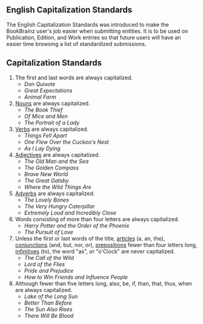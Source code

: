 English Capitalization Standards
---------------

The English Capitalization Standards was introduced to make the BookBrainz user's job easier when submitting entities. It is to be used on Publication, Edition, and Work entries so that future users will have an easier time browsing a list of standardized submissions.

Capitalization Standards
---------------

1. The first and last words are always capitalized.
	+ *Don Quixote*
	+ *Great Expectations*
	+ *Animal Farm*
2. [Nouns](http://partofspeech.org/noun) are always capitalized.
	+ *The Book Thief*
	+ *Of Mice and Men*
	+ *The Portrait of a Lady*
3. [Verbs](http://partofspeech.org/verb) are always capitalized.
	+ *Things Fell Apart*
	+ *One Flew Over the Cuckoo's Nest*
	+ *As I Lay Dying*
4. [Adjectives](http://partofspeech.org/adjective/) are always capitalized.
	+ *The Old Man and the Sea*
	+ *The Golden Compass*
	+ *Brave New World*
	+ *The Great Gatsby*
	+ *Where the Wild Things Are*
5. [Adverbs](http://partofspeech.org/adverb) are always capitalized.
	+ *The Lovely Bones*
	+ *The Very Hungry Caterpillar*
	+ *Extremely Loud and Incredibly Close*
6. Words consisting of more than four letters are always capitalized.
	+ *Harry Potter and the Order of the Phoenix*
	+ *The Pursuit of Love*
7. Unless the first or last words of the title, [articles](http://www.grammarly.com/handbook/grammar/articles/) (a, an, the), [conjunctions](http://partofspeech.org/conjunction) (and, but, nor, or), [prepositions](http://partofspeech.org/preposition) fewer than four letters long, [infinitives](https://owl.english.purdue.edu/owl/resource/627/03/) (to), the word "as", or "o'Clock" are never capitalized.
	+ *The Call of the Wild*
	+ *Lord of the Flies*
	+ *Pride and Prejudice*
	+ *How to Win Friends and Influence People*
8. Although fewer than five letters long, also, be, if, than, that, thus, when are always capitalized.
	+ *Lake of the Long Sun*
	+ *Better Than Before*
	+ *The Sun Also Rises*
	+ *There Will Be Blood*
